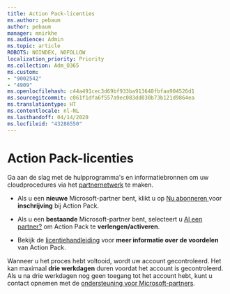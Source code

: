 ```yaml
---
title: Action Pack-licenties
ms.author: pebaum
author: pebaum
manager: mnirkhe
ms.audience: Admin
ms.topic: article
ROBOTS: NOINDEX, NOFOLLOW
localization_priority: Priority
ms.collection: Adm_O365
ms.custom:
- "9002542"
- "4909"
ms.openlocfilehash: c44a491cec3d69bf933ba913648fbfaa904526d1
ms.sourcegitcommit: c061f1dfa6f557a9ec083dd030b73b121d9864ea
ms.translationtype: HT
ms.contentlocale: nl-NL
ms.lasthandoff: 04/14/2020
ms.locfileid: "43286550"
---
```

# <a name="action-pack-licenses"></a>Action Pack-licenties

Ga aan de slag met de hulpprogramma's en informatiebronnen om uw cloudprocedures via het [partnernetwerk](https://aka.ms/MPNActionPack) te maken.

- Als u een **nieuwe** Microsoft-partner bent, klikt u op [Nu abonneren ](https://aka.ms/MPNActionPackNew) voor **inschrijving** bij Action Pack.

- Als u een **bestaande** Microsoft-partner bent, selecteert u [Al een partner?](https://aka.ms/MPNActionPackExisting) om Action Pack te **verlengen/activeren**. 

- Bekijk de [licentiehandleiding](https://aka.ms/MPNActionPackGuide) voor **meer informatie over de voordelen** van Action Pack. 

Wanneer u het proces hebt voltooid, wordt uw account gecontroleerd. Het kan maximaal **drie werkdagen** duren voordat het account is gecontroleerd. Als u na drie werkdagen nog geen toegang tot het account hebt, kunt u contact opnemen met de [ondersteuning voor Microsoft-partners](https://aka.ms/MPNActionPackSupport). 
